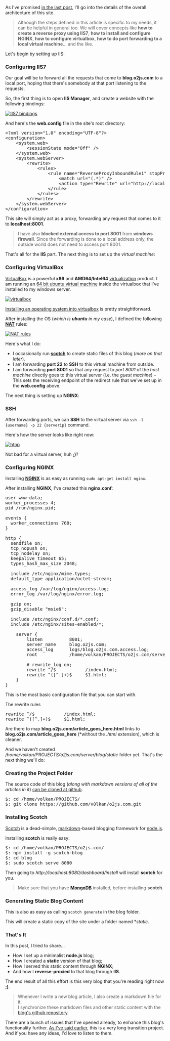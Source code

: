 As I've promised [in the last post][newblog], I'll go into the details of the overall architecture of this site.

> Although the steps defined in this article is specific to my needs, it can be helpful in general too. We will cover concepts like **how to create a reverse proxy using IIS7**, **how to install and configure NGINX**, **how to configure virtualbox**, **how to do port forwarding to a local virtual machine**… and the like.

Let's begin by setting up IIS:

[newblog]: http://blog.o2js.com/hello-node-js-blogging-world

### Configuring IIS7

Our goal will be to forward all the requests that come to **blog.o2js.com** to a local port, hoping that there's somebody at that port listening to the requests.

So, the first thing is to open **IIS Manager**, and create a website with the following bindings:

[![IIS7 bindings][bindings]][bindingslarge]

And here's the **web.config** file in the site's root directory:

<pre>
&lt;?xml version="1.0" encoding="UTF-8"?>
&lt;configuration>
    &lt;system.web>
        &lt;sessionState mode="Off" />
    &lt;/system.web>
    &lt;system.webServer>
        &lt;rewrite>
            &lt;rules>
                &lt;rule name="ReverseProxyInboundRule1" stopProcessing="true">
                    &lt;match url="(.*)" />
                    &lt;action type="Rewrite" url="http://localhost:8001/{R:1}" />
                &lt;/rule>
            &lt;/rules>
        &lt;/rewrite>
    &lt;/system.webServer>
&lt;/configuration>
</pre>

This site will simply act as a proxy, forwarding any request that comes to it to **localhost:8001**.

> I have also **blocked external access to port 8001** from **windows firewall**. Since the forwarding is done to a local address only, the outside world does not need to access port 8001.

That's all for the **IIS** part. The next thing is to set up the *virtual machine*:

[bindings]:       http://blog.o2js.com/assets/bindings.png
[bindingslarge]:  http://blog.o2js.com/assets/bindings_large.png

### Configuring VirtualBox

[VirtualBox][virtualbox] is a powerful **x86** and **AMD64/Intel64** [virtualization][virt] product. I am running an [64 bit ubuntu virtual machine][ubuntu] inside the virtualbox that I've installed to my windows server.

[![virtualbox][virtualbox-screen]][virtualbox-large]

[Installing an operating system into virtualbox][howtoinstall] is pretty straightforward.

After installing the OS (*which is **ubuntu** in my case*), I defined the following **[NAT][nat-define]** rules:

[![NAT rules][nat]][nat-large]

Here's what I do:

* I occasionally run **[scotch][scotch]** to create static files of this blog (*more on that later*).
* I am forwarding **port 22** to **SSH** to this virtual machine from outside.
* I am forwarding **port 8001** so that any request to *port 8001* of the *host machine* directly goes to this virtual server (i.e. the *guest machine*) – This sets the receiving endpoint of the redirect rule that we've set up in the **web.config** above.

The next thing is setting up **NGINX**:


[virtualbox]:        https://www.virtualbox.org/
[virt]:              http://en.wikipedia.org/wiki/Virtualization
[ubuntu]:            http://www.ubuntu.com/desktop
[virtualbox-screen]: http://blog.o2js.com/assets/virtualbox.png
[virtualbox-large]:  http://blog.o2js.com/assets/virtualbox_large.png
[howtoinstall]:      http://www.wikihow.com/Install-Ubuntu-on-VirtualBox
[nat]:               http://blog.o2js.com/assets/nat.png
[nat-large]:         http://blog.o2js.com/assets/nat_large.png
[nat-define]:        https://en.wikipedia.org/wiki/Network_address_translation
[scotch]:            https://github.com/techwraith/scotch

### SSH

After forwarding ports, we can **SSH** to the virtual server via `ssh -l {username} -p 22 {serverip}` command.

Here's how the server looks like right now:

[![htop][server]][server-large]

Not bad for a virtual server, huh **;)**?

### Configuring NGINX

Installing **[NGINX][nginx]** is as easy as running `sudo apt-get install nginx`.

After installing **NGINX**, I've created this **nginx.conf**:

<pre>
user www-data;
worker_processes 4;
pid /run/nginx.pid;

events {
  worker_connections 768;
}

http {
  sendfile on;
  tcp_nopush on;
  tcp_nodelay on;
  keepalive_timeout 65;
  types_hash_max_size 2048;

  include /etc/nginx/mime.types;
  default_type application/octet-stream;

  access_log /var/log/nginx/access.log;
  error_log /var/log/nginx/error.log;

  gzip on;
  gzip_disable "msie6";

  include /etc/nginx/conf.d/*.conf;
  include /etc/nginx/sites-enabled/*;

    server {
        listen          8001;
        server_name     blog.o2js.com;
        access_log      logs/blog.o2js.com.access.log;
        root            /home/volkan/PROJECTS/o2js.com/server/blog/static;

        # rewrite_log on;
        rewrite ^/$           /index.html;
        rewrite ^([^.]+)$     $1.html;
    }
}
</pre>

This is the most basic configuration file that you can start with.

The rewrite rules

<pre>
rewrite ^/$           /index.html;
rewrite ^([^.]+)$     $1.html;
</pre>

Are there to map **blog.o2js.com/article_goes_here.html** links to **blog.o2js.com/article_goes_here** (*without the *.html* extension), which is cleaner.

And we haven't created */home/volkan/PROJECTS/o2js.com/server/blog/static* folder yet. That's the next thing we'll do:

[server]:       http://blog.o2js.com/assets/server.png
[server-large]: http://blog.o2js.com/assets/server_large.png
[nginx]:        http://nginx.org

### Creating the Project Folder

The source code of this blog (*along with markdown versions of all of the articles in it*) [can be cloned at github][o2bloggit].

<pre>
$: cd /home/volkan/PROJECTS/
$: git clone https://github.com/v0lkan/o2js.com.git
</pre>

### Installing Scotch

[Scotch][scotch] is a dead-simple, [markdown][markdown]-based blogging framework for [node.js][nodejs].

Installing **scotch** is really easy:

<pre>
$: cd /home/volkan/PROJECTS/o2js.com/
$: npm install -g scotch-blog
$: cd blog
$: sudo scotch serve 8080
</pre>

Then going to *http://localhost:8080/dashboard/install* will install **scotch** for you.

> Make sure that you have **[MongoDB][mongo]** installed, before installing **scotch**.

[o2bloggit]: https://github.com/v0lkan/o2js.com
[markdown]:  http://daringfireball.net/projects/markdown/
[nodejs]:    http://nodejs.org/
[mongo]:     http://www.mongodb.org/

### Generating Static Blog Content

This is also as easy as calling `scotch generate` in the blog folder.

This will create a static copy of the site under a folder named **static*.

### That's It

In this post, I tried to share&hellip;

* How I set up a minimalist **node.js** blog;
* How I created a **static** version of that blog;
* How I served this static content through **NGINX**;
* And how I **reverse-proxied** to that blog through **IIS**.

The end result of all this effort is this very blog that you're reading right now **;)**.

> Whenever I write a new blog article, I also create a markdown file for it.<br>
> I synchronize these markdown files and other static content with the [blog's github repository][o2jscomgit].

[o2jscomgit]: https://github.com/v0lkan/o2js.com

There are a bunch of issues that I've opened already, to enhance this blog's functionality further. [As I've said earlier][earlier], this is a very long transition project. And if you have any ideas, I'd love to listen to them.

[earlier]: http://blog.o2js.com/hello-node-js-blogging-world
